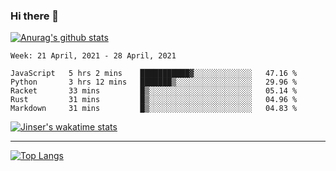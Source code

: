 ### Hi there 👋

[![Anurag's github stats](https://github-readme-stats.vercel.app/api?username=jinserrr&show_icons=true)](https://github.com/anuraghazra/github-readme-stats)


<!--START_SECTION:waka-->
```text
Week: 21 April, 2021 - 28 April, 2021

JavaScript   5 hrs 2 mins    ███████████▓░░░░░░░░░░░░░   47.16 % 
Python       3 hrs 12 mins   ███████▒░░░░░░░░░░░░░░░░░   29.96 % 
Racket       33 mins         █▒░░░░░░░░░░░░░░░░░░░░░░░   05.14 % 
Rust         31 mins         █▒░░░░░░░░░░░░░░░░░░░░░░░   04.96 % 
Markdown     31 mins         █▒░░░░░░░░░░░░░░░░░░░░░░░   04.83 % 
```
<!--END_SECTION:waka-->

[![Jinser's wakatime stats](https://github-readme-stats.vercel.app/api/wakatime?username=jinser)](https://github.com/anuraghazra/github-readme-stats)

***

[![Top Langs](https://github-readme-stats.vercel.app/api/top-langs/?username=jinserrr)](https://github.com/anuraghazra/github-readme-stats)

